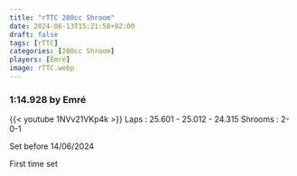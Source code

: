 ```yaml
---
title: "rTTC 200cc Shroom"
date: 2024-06-13T15:21:58+02:00
draft: false
tags: [rTTC]
categories: [200cc Shroom]
players: [Emré]
image: rTTC.webp
---
```

### 1:14.928 by Emré

{{< youtube 1NVv21VKp4k >}}
Laps : 25.601 - 25.012 - 24.315
Shrooms :  2-0-1

Set before 14/06/2024

First time set